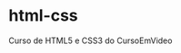 # html-css
 Curso de HTML5 e CSS3 do CursoEmVideo

<a href="https://giuliocappellini.github.io/html-css/desafios/d10/prototipo-site.html" target="_blank">
